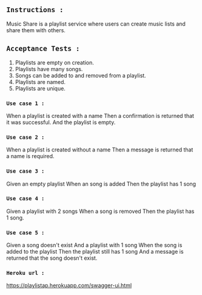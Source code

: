 ## `Instructions : `

Music Share is a playlist service where users can create music lists and share them with others.

## `Acceptance Tests :`

1. Playlists are empty on creation.
2. Playlists have many songs.
3. Songs can be added to and removed from a playlist.
4. Playlists are named.
5. Playlists are unique.

### `Use case 1 :`

When a playlist is created with a name
Then a confirmation is returned that it was successful.
And the playlist is empty.

### `Use case 2 :`

When a playlist is created without a name
Then a message is returned that a name is required.

### `Use case 3 :`

Given an empty playlist
When an song is added
Then the playlist has 1 song

### `Use case 4 :`

Given a playlist with 2 songs
When a song is removed
Then the playlist has 1 song.

### `Use case 5 :`

Given a song doesn't exist
And a playlist with 1 song
When the song is added to the playlist
Then the playlist still has 1 song
And a message is returned that the song doesn't exist.

### `Heroku url :`

https://playlistap.herokuapp.com/swagger-ui.html
